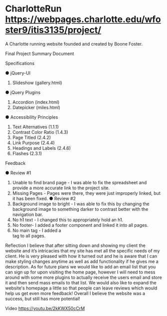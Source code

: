 # CharlotteRun https://webpages.charlotte.edu/wfoster9/itis3135/project/
A Charlotte running website founded and created by Boone Foster.



Final Project Summary Document

Specifications

● jQuery-UI
1. Slideshow (gallery.html)

● jQuery Plugins
1. Accordion (index.html)
2. Datepicker (miles.html)

● Accessibility Principles
1. Text Alternatives (1.1.1)
2. Contrast Color Ratio (1.4.3)
3. Page Titled (2.4.2)
4. Link Purpose (2.4.4)
5. Headings and Labels (2.4.6)
6. Flashes (2.3.1)

Feedback

● Review #1
1. Unable to find brand page - I was able to fix the spreadsheet and provide a more
accurate link to the project site.
2. Missing Pages - Pages were there, they were just improperly linked, but it has
been fixed.
● Review #2
1. Background image to bright - I was able to fix this by changing the background
image to something darker to contrast better with the navigation bar.
2. No h1 text - I changed this to appropriately hold an h1.
3. No footer- I added a footer component and linked it into all pages.
4. No main tag - I added a <main> tag to all pages.


Reflection
I believe that after sitting down and showing my client the website and it’s intricacies that
my site has met all the specific needs of my client. He is very pleased with how it turned out and
he is aware that I can make styling changes anytime as well as add functionality if he gives me a
description. As for future plans we would like to add an email list that you can sign up for upon
visiting the home page, however I will need to mess around with some more plugins to actually
receive the users email and store it and then send mass emails to that list. We would also like to
expand the website's homepage a little so that people can leave reviews which would help us get
even more feedback! Overall I believe the website was a success, but still has more potential!

Video
https://youtu.be/2kKWX50cCrM
